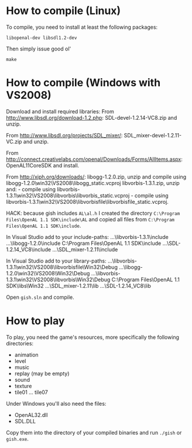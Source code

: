 # How to compile (Linux)

To compile, you need to install at least the following packages:

    libopenal-dev libsdl1.2-dev

Then simply issue good ol'

    make

# How to compile (Windows with VS2008)

Download and install required libraries:
From http://www.libsdl.org/download-1.2.php:
    SDL-devel-1.2.14-VC8.zip and unzip.

From http://www.libsdl.org/projects/SDL_mixer/:
    SDL_mixer-devel-1.2.11-VC.zip and unzip.

From http://connect.creativelabs.com/openal/Downloads/Forms/AllItems.aspx:
    OpenAL11CoreSDK and install.

From http://xiph.org/downloads/:
    libogg-1.2.0.zip, unzip and compile using libogg-1.2.0\win32\VS2008\libogg_static.vcproj
    libvorbis-1.3.1.zip, unzip and:
        - compile using libvorbis-1.3.1\win32\VS2008\libvorbis\libvorbis_static.vcproj
        - compile using libvorbis-1.3.1\win32\VS2008\libvorbisfile\libvorbisfile_static.vcproj.

HACK: because gish includes `AL\al.h` I created the directory `C:\Program Files\OpenAL 1.1 SDK\include\AL` and copied all files from `C:\Program Files\OpenAL 1.1 SDK\include`.

In Visual Studio add to your include-paths:
    ...\libvorbis-1.3.1\include
    ...\libogg-1.2.0\include
    C:\Program Files\OpenAL 1.1 SDK\include
    ...\SDL-1.2.14_VC8\include
    ...\SDL_mixer-1.2.11\include

In Visual Studio add to your library-paths:
    ...\libvorbis-1.3.1\win32\VS2008\libvorbisfile\Win32\Debug
    ...\libogg-1.2.0\win32\VS2008\Win32\Debug
    ...\libvorbis-1.3.1\win32\VS2008\libvorbis\Win32\Debug
    C:\Program Files\OpenAL 1.1 SDK\libs\Win32
    ...\SDL_mixer-1.2.11\lib
    ...\SDL-1.2.14_VC8\lib

Open `gish.sln` and compile.

# How to play
To play, you need the game's resources, more specifically the following directories:

- animation
- level
- music
- replay (may be empty)
- sound
- texture
- tile01 ... tile07

Under Windows you'll also need the files:
- OpenAL32.dll
- SDL.DLL

Copy them into the directory of your compiled binaries and run `./gish` or `gish.exe`.
